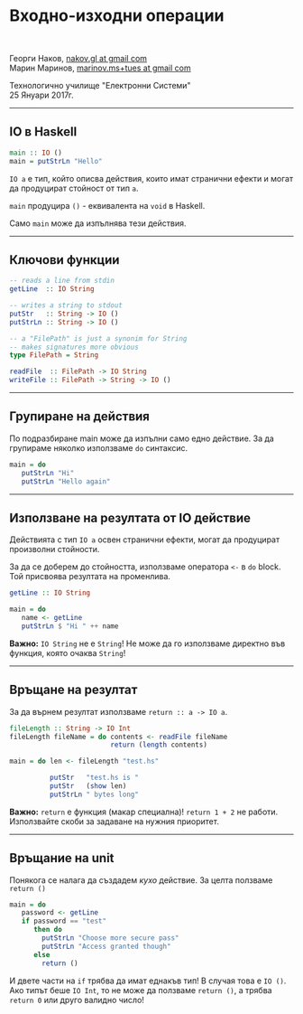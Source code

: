 <!--
    page_number:true
    *page_number:false
-->

Входно-изходни операции
=====

<br>

Георги Наков, [nakov.gl at gmail com](mailto:nakov.gl+tues@gmail.com)  
Марин Маринов, [marinov.ms+tues at gmail com](mailto:marinov.ms+tues@gmail.com)


Технологично училище "Електронни Системи"  
25 Януари 2017г.

---

## IO в Haskell

```hs     
main :: IO ()
main = putStrLn "Hello"
```

`IO a` е тип, който описва действия, които имат странични ефекти и могат да продуцират стойност от тип `a`.

`main` продуцира `()` - еквивалента на `void` в Haskell.

Само `main` може да изпълнява тези действия.

---

## Ключови функции

```hs     
-- reads a line from stdin
getLine  :: IO String

-- writes a string to stdout
putStr   :: String -> IO ()
putStrLn :: String -> IO ()
```
```hs     
-- a "FilePath" is just a synonim for String
-- makes signatures more obvious
type FilePath = String

readFile  :: FilePath -> IO String
writeFile :: FilePath -> String -> IO ()
```

---

## Групиране на действия

По подразбиране main може да изпълни само едно действие. За да групираме няколко използваме `dо` синтаксис.

```hs     
main = do
   putStrLn "Hi"
   putStrLn "Hello again"
```

---

## Използване на резултата от IO действие

Действията с тип `IO a` освен странични ефекти, могат да продуцират произволни стойности.

За да се доберем до стойността, използваме оператора `<-` в `do` block. Той присвоява резултата на променлива.

```hs     
getLine :: IO String
```
```hs     
main = do
   name <- getLine
   putStrLn $ "Hi " ++ name
```

**Важно:** `IO String` не е `String`! Не може да го използваме директно във функция, която очаква `String`!

---

## Връщане на резултат

За да върнем резултат използваме `return :: a -> IO a`.

```hs     
fileLength :: String -> IO Int
fileLength fileName = do contents <- readFile fileName
                         return (length contents)

main = do len <- fileLength "test.hs"

          putStr   "test.hs is "
          putStr   (show len)
          putStrLn " bytes long"
```

**Важно:** `return` е функция (макар специална)! `return 1 + 2` не работи. Използвайте скоби за задаване на нужния приоритет. 

---

## Връщание на unit

Понякога се налага да създадем *кухо* действие. За целта ползваме `return ()`

```hs    
main = do
   password <- getLine
   if password == "test"
      then do 
        putStrLn "Choose more secure pass"
        putStrLn "Access granted though"
      else
        return ()
```

И двете части на `if` трябва да имат еднакъв тип! В случая това е `IO ()`. Ако типът беше `IO Int`, то не може да ползваме `return ()`, а трябва `return 0` или друго валидно число!

